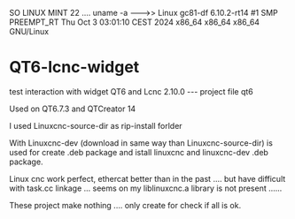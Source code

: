 SO LINUX MINT 22 .... uname -a --->>  Linux gc81-df 6.10.2-rt14 #1 SMP PREEMPT_RT Thu Oct  3 03:01:10 CEST 2024 x86_64 x86_64 x86_64 GNU/Linux

# QT6-lcnc-widget
test interaction with widget QT6 and Lcnc 2.10.0 --- project file qt6

Used on QT6.7.3 and QTCreator 14


I used Linuxcnc-source-dir as rip-install forlder

With Linuxcnc-dev (download in same way than Linuxcnc-source-dir) is used for create .deb package and istall linuxcnc and linuxcnc-dev .deb package.


Linux cnc work perfect, ethercat better than in the past .... but have difficult with task.cc linkage ... seems on my liblinuxcnc.a library is not present ...... 


These project make nothing .... only create for check if all is ok.

